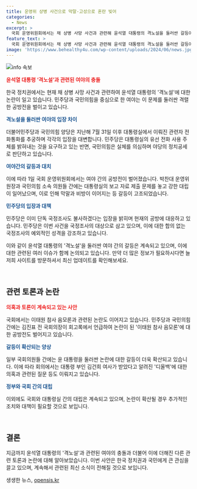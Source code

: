 ```yaml
---
title: 운영위 상병 사건으로 막말·고성으로 혼란 빚어
categories:
  - News
excerpt: >
  국회 운영위원회에서는 채 상병 사망 사건과 관련해 윤석열 대통령의 격노설을 둘러싼 갈등이 벌어졌다. 여야는 대통령실에서 이뤄진 전화통화 추궁하고, 국민의힘은 정치공세를 주장했다. 박찬대 운영위원장과 국민의힘 소속 의원들 간에 갈등이 빈번했고, 여야 간 막말 공방전도 벌어졌다. 민주당은 단독 국정조사를 불사하겠다는 입장을 표명하며 갈등이 계속되는 상황이다. (단어 수: 102)
feature_text: >
  국회 운영위원회에서는 채 상병 사망 사건과 관련해 윤석열 대통령의 격노설을 둘러싼 갈등이 벌어졌다. 여야는 대통령실에서 이뤄진 전화통화 추궁하고, 국민의힘은 정치공세를 주장했다. 박찬대 운영위원장과 국민의힘 소속 의원들 간에 갈등이 빈번했고, 여야 간 막말 공방전도 벌어졌다. 민주당은 단독 국정조사를 불사하겠다는 입장을 표명하며 갈등이 계속되는 상황이다. (단어 수: 102)
image: 'https://www.behealthy4u.com/wp-content/uploads/2024/06/news.jpg'
---
```


<p><img src="https://www.behealthy4u.com/wp-content/uploads/2024/06/news.jpg" alt="info 속보" /></p>

<p><b><span style="color: #ee2323;">윤석열 대통령 ‘격노설’과 관련된 여야의 충돌</span></b></p>

<p>한국 정치권에서는 현재 채 상병 사망 사건과 관련하여 윤석열 대통령의 '격노설'에 대한 논란이 일고 있습니다. 민주당과 국민의힘을 중심으로 한 여야는 이 문제를 둘러싼 격렬한 공방전을 벌이고 있습니다.</p>

<p><b><span style="color: #1a5490;">격노설을 둘러싼 여야의 입장 차이</span></b></p>

<p>더불어민주당과 국민의힘 양당은 지난해 7월 31일 이후 대통령실에서 이뤄진 관련자 전화통화를 추궁하며 각각의 입장을 대변합니다. 민주당은 대통령실의 유선 전화 사용 주체를 밝혀내는 것을 요구하고 있는 반면, 국민의힘은 실체를 의심하며 야당의 정치공세로 판단하고 있습니다.</p>

<p><b><span style="color: #1a5490;">여야간의 갈등과 대치</span></b></p>

<p>이에 따라 1일 국회 운영위원회에서는 여야 간의 공방전이 벌어졌습니다. 박찬대 운영위원장과 국민의힘 소속 의원들 간에는 대통령실의 보고 자료 제출 문제를 놓고 강한 대립이 일어났으며, 이로 인해 막말과 비방이 이어지는 등 갈등이 고조되었습니다.</p>

<p><b><span style="color: #1a5490;">민주당의 입장과 대책</span></b></p>

<p>민주당은 이미 단독 국정조사도 불사하겠다는 입장을 밝히며 현재의 공방에 대응하고 있습니다. 민주당은 이번 사건을 국정조사의 대상으로 삼고 있으며, 이에 대한 합의 없는 국정조사의 예외적인 성격을 강조하고 있습니다.</p>

<p>이와 같이 윤석열 대통령의 '격노설'을 둘러싼 여야 간의 갈등은 계속되고 있으며, 이에 대한 관련된 여러 이슈가 함께 논의되고 있습니다. 만약 더 많은 정보가 필요하시다면 늘 저희 사이트를 방문하셔서 최신 업데이트를 확인해보세요.</p>

<p data-ke-size="size16">&nbsp;</p>

<h2 data-ke-size="size26">관련 토론과 논란</h2>

<p><b><span style="color: #ee2323;">의혹과 토론이 계속되고 있는 사안</span></b></p>

<p>국회에서는 이태원 참사 음모론과 관련된 논란도 이어지고 있습니다. 민주당과 국민의힘 간에는 김진표 전 국회의장이 회고록에서 언급하여 논란이 된 '이태원 참사 음모론'에 대한 공방전도 벌어지고 있습니다.</p>

<p><b><span style="color: #1a5490;">갈등이 확산되는 양상</span></b></p>

<p>일부 국회의원들 간에는 윤 대통령을 둘러싼 논란에 대한 갈등이 더욱 확산되고 있습니다. 이에 따라 회의에서는 대통령 부인 김건희 여사가 받았다고 알려진 '디올백'에 대한 의혹과 관련된 질문 등도 이뤄지고 있습니다.</p>

<p><b><span style="color: #1a5490;">정부와 국회 간의 대립</span></b></p>

<p>이외에도 국회와 대통령실 간의 대립은 계속되고 있으며, 논란이 확산될 경우 추가적인 조치와 대책이 필요할 것으로 보입니다.</p>

<p data-ke-size="size16">&nbsp;</p>

<h2 data-ke-size="size26">결론</h2>

<p>지금까지 윤석열 대통령의 '격노설'과 관련된 여야의 충돌과 더불어 이에 더해진 다른 관련 토론과 논란에 대해 알아보았습니다. 이번 사안은 한국 정치권과 국민에게 큰 관심을 끌고 있으며, 계속해서 관련된 최신 소식이 전해질 것으로 보입니다.</p>
생생한 뉴스, <a href="https://opensis.kr" rel="dofollow">opensis.kr</a>


